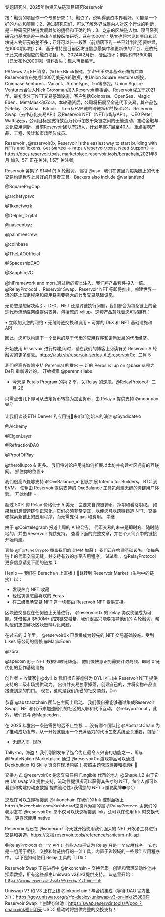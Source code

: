 专题研究N：2025年融资区块链项目研究Reservoir

按：融资的项目作一个专题研究：1、融资了，说明得到资本界看好，可能是一个好的方向和项目；2、通过研究它们，可以了解外界或圈内人对这个行业的判断，是一种研究区块链发展趋势的捷径和正确的路；3、之前的区块链人物、项目系列研究也基本是追一些热点或按版块研究，已有1000期；基本也将常见的项目和区块链人物研究的差不多；正好可以告一段落（前期落下的一些已计划的还要继续，在1000期以内）；4、基于推特是目前区块链信息最集中和更新快的平台，还依托于此来研究相应的融资项目。5、2024年2月份，硬盘损坏；前期约有3600期（已发布约2000期）资料丢失；现未再续编号。

PANews 2月5日消息，据The Block报道，加密代币交易基础设施提供商Reservoir宣布完成1400万美元A轮融资，由Union Square Ventures领投，Coinbase Ventures、Variant、Archetype、1kx等参投。Union Square Ventures合伙人Nick Grossman加入Reservoir董事会。
Reservoir成立于2021年，最初专注于NFT交易基础设施，客户包括Coinbase、OpenSea、Magic Eden、MetaMask和Zora。本轮融资后，公司将拓展至全链代币交易。其产品包括Relay（Solana、Bitcoin、Tron及EVM链的跨链桥和兑换平台）、Reservoir Swap（去中心化交易API）及Reservoir NFT（NFT市场与API）。
CEO Peter Watts表示，公司目标是支持数百万代币在数千条链之间的无缝流动，推动金融与文化应用创新。当前Reservoir团队有25人，计划年底扩展至40人，重点招聘产品、工程、设计和市场团队成员。

Reservoir
,
@reservoir0x,
Reservoir is the easiest way to start building with NFTs and Tokens.
Get Started → https://reservoir.tools,
Need Support? → https://docs.reservoir.tools,
marketplace.reservoir.tools/berachain,2021年8月 加入,
571 正在关注,
1.5万 关注者,


Reservoir 筹集了 $14M 的 A 轮融资，领投
@usv
.
我们在这里为每条链上的代币交易构建世界上最好的开发者工具。Backers also include 
@variantfund
 
@SquarePegCap
 
@archetypevc
 
@1kxnetwork
 
@Delphi_Digital
 
@nascentxyz
 
@palmtreecrew
 
@coinbase
 
@TheLAOOfficial
 
@SpaceshipDAO
 
@SapphireVC
 
@hiFramework
 and more.通过新的资本注入，我们将产品套件投入一倍。
@RelayProtocol
、Reservoir Swap、Reservoir NFT 等即将推出。构建世界一流的链上应用程序和应用链需要强大的代币交易基础设施。

无论您是想解决索引、DEX、NFT 还是跨链执行问题，我们都会为每条链上的全球代币流动性网络提供支持，包括您的 rollup。这套产品意味着您可以拥有：

• 立即加入您的网络
• 无缝跨链交换和调用
• 可靠的 DEX 和 NFT 基础设施和 API

因此，您可以构建下一个出色的基于代币的应用程序和蓬勃发展的代币经济。

开始使用 Reservoir 进行构建,同时，请在我们的博客上阅读有关 Reservoir A 轮融资的更多信息。https://dub.sh/reservoir-series-A,@reservoir0x
·
二月 5

我们很高兴能够支持 Perennial 的推出 — 新的 Perps rollup on
@base
这是为 DeFi 重新设计的。
开始探索
@perenniallabs
+ 今天是 Petals Program 的第 2 季，以 Relay 的速度。@RelayProtocol
·
二月 26

只需点击几下即可从法定货币转换为加密货币，由 Relay x 提供支持
@moonpay
 🟣👇

让我们谈谈 ETH Denver 的应用链🥪来听听创始人的演讲
@Syndicateio
 
@Alchemy
 
@EigenLayer
 
@RefractionDAO
 
@ProofOfPlay
 
@therollupco
& 更多。
我们将讨论应用链如何扩展以太坊并构建社区拥有的互联网。
抓住你的位置↓

我们很高兴能够支持
@OneBalance_io
团队扩展 Interop for Builders。
BTC 到 EVM。
使用由 Reservoir 提供支持的 OneBalance 工具包创建无缝的跨链用户体验。
开始构建 ↓

超过 50% 的 Relay 价格低于 5 美元 - 主要来自跨链铸币、掉期和看涨期权。
如果我们想使跨链作正常化，它们必须非常便宜，以便您可以跨链铸造 NFT、交换和探索新链上的应用程序，而无需支付 gas 和费用。
中继

由于
@Cointelegraph
报道上周的 A 轮公告。
代币交易的未来是即时的、随时随地的，并由 Reservoir 提供支持。
查看下面的完整文章，并在个人简介中的链接开始构建。

真棒
@FortuneCrypto
覆盖我们的 $14M 加薪！
我们正在构建基础设施，使每条链上的代币交易无缝，并支持有效的加密应用程序。
试试看：
@RelayProtocol
更多信息请见下面的链接 ↴

Henlo — 我们在 Berachain 上直播！🐻跳转到 Reservoir Market（生物中的链接）以：
- 发现热门 NFT 收藏
- 轻松铸造您最喜欢的 Beras
- 在二级市场交易 NFT
这一切都由 Reservoir NFT 提供支持。

区块链交易应在任何链上无缝进行。
@reservoir0x
的 Relay 协议使这成为可能。凭借每月 $500M+ 的跨链交易量，我们很高兴能够领导他们的 A 轮融资，帮助他们正面解决区块链碎片化问题。

在过去的 3 年里，
@reservoir0x
已发展成为领先的 NFT 交易基础设施。受到 Likes 等公司的信赖
@MagicEden
 
@zora
 
@apecoin
用于 NFT 数据和跨链铸造。
他们很快意识到需要针对高频、即时 x 链优化的互作基础设施

创作者 + 收藏家🤝 
@dyli_io
我们很自豪能够为 DYLI 推出由 Reservoir NFT 提供支持的二级市场提供动力。
出价并交易独家掉落，创建自己的，并将实物产品直接送到您的门口。
现在，这就是我们所说的社交商务。👍🔥

恭喜
@abstractchain
团队在主网上启动。
我们很自豪能够通过集成Reservoir Swap、NFT和代币来加速他们的社区的入职和代币互动。
@relayprotocol
，此外，我们还与
@Magiceden
.

在 2025 年推出一条链需要的远不止空投......没有哪个团队比
@AbstractChain
为了推动成功发布，从一开始就启用一个充满活力的代币生态系统至关重要，包括：
- 无缝入职
-规范

Tally-ho，海盗！
我们刚刚发布了迄今为止最令人兴奋的功能之一，即与
@PirateNation
Marketplace 通过
@reservoir0x
游戏物品可以通过 Deckbuilder 和 Skills 页面在现场购买！
按照主题获取链接和视频⏬ 🧵

交换方式
@reservoir0x
是您交易任何 Fungible 代币的地方
@Shape_L2
由于它由 Uniswap V3 提供支持，流动性提供者可以获得其头寸的 NFT。每个人都可以看到和构建的动态数据
提供流动性>获得您的 NFT >赚取奖牌⚫🟡⚪

您现在可以立即桥接到
@inkonchain
在我们的 Ink 控制面板上https://inkonchain.com/dashboard这引以为豪的是
@RelayProtocol
由我们的老朋友在
@reservoir0x
.您不仅可以快速桥接到 Ink，还可以在使用 Ink 时交换代币。
更喜欢使用 native

Reservoir 现已在
@soneium
!
今天就开始使用我们强大的 NFT 开发者工具进行交易和铸造。https://文档.reservoir.tools/reference/sonieum-nft-api

@RelayProtocol
有一个 API！
有些人似乎认为 Relay 只是一个应用程序。
它也是一组用于桥接、交换和跨链执行的一流工具，内置于该领域的一些最佳应用程序中。
以下是如何使用 Relay 工具的 TLDR：

Reservoir Swap 正在进行中
@inkonchain
– 交换代币，创建和管理流动性池并探索数据，所有这些都由Uniswap v2和v3提供支持。
从这里开始：https://swap.reservoir.tools/#/swap？chain=ink

Uniswap V2 和 V3 正在上线
@inkonchain
!
与合约集成（等待 DAO 官方批准）：https://gov.uniswap.org/t/rfc-deploy-uniswap-v3-on-ink/25080在 Reservoir Swap 上创建存储池：https://swap.reservoir.tools/#/pool？chain=ink预计明天 USDC 启动时将提供完整的交换支持！